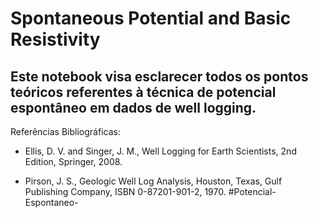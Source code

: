 # Spontaneous Potential and Basic Resistivity

## Este notebook visa esclarecer todos os pontos teóricos referentes à técnica de potencial espontâneo em dados de well logging. 




Referências Bibliográficas:

- Ellis, D. V. and Singer, J. M., Well Logging for Earth Scientists, 2nd Edition, Springer, 2008. 

- Pirson, J. S., Geologic Well Log Analysis, Houston, Texas, Gulf Publishing Company, ISBN 0-87201-901-2, 1970.
#Potencial-Espontaneo-
